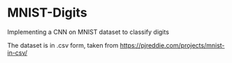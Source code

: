 # MNIST-Digits
Implementing a CNN on MNIST dataset to classify digits

The dataset is in .csv form, taken from https://pjreddie.com/projects/mnist-in-csv/
